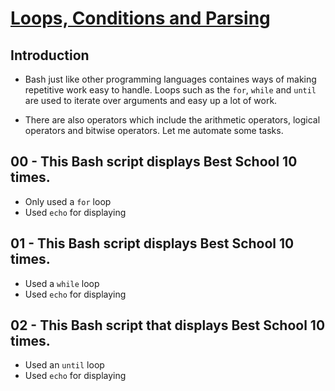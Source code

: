 # <ins>Loops, Conditions and Parsing</ins>

## Introduction

- Bash just like other programming languages containes ways of making repetitive work easy to handle. Loops such as the `for`, `while` and `until` are used to iterate over arguments and easy up a lot of work.

- There are also operators which include the arithmetic operators, logical operators and bitwise operators. Let me automate some tasks.

## 00 - This Bash script displays Best School 10 times.
- Only used a `for` loop
- Used `echo` for displaying

## 01 - This Bash script displays Best School 10 times.
- Used a `while` loop
- Used `echo` for displaying

## 02 - This Bash script that displays Best School 10 times.
- Used an `until` loop
- Used `echo` for displaying
